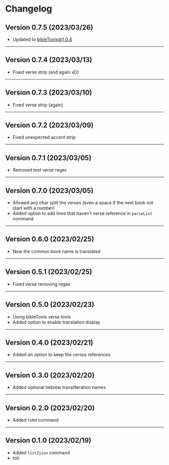 # Changelog

## Version 0.7.5 (2023/03/26)

- Updated to bibleTools@1.0.4

---

## Version 0.7.4 (2023/03/13)

- Fixed verse strip (and again xD)

---

## Version 0.7.3 (2023/03/10)

- Fixed verse strip (again)

---

## Version 0.7.2 (2023/03/09)

- Fixed unexpected accent strip

---

## Version 0.7.1 (2023/03/05)

- Removed test verse regex

---

## Version 0.7.0 (2023/03/05)

- Allowed any char split the verses (even a space if the next book not start with a number)
- Added option to add lines that haven't verse reference in `parseList` command

---

## Version 0.6.0 (2023/02/25)

- Now the common book name is translated

---

## Version 0.5.1 (2023/02/25)

- Fixed verse removing regex

---

## Version 0.5.0 (2023/02/23)

- Using bibleTools verse tools
- Added option to enable translation display

---

## Version 0.4.0 (2023/02/21)

- Added an option to keep the verses references

---

## Version 0.3.0 (2023/02/20)

- Added optional hebrew transliteration names

---

## Version 0.2.0 (2023/02/20)

- Added `toMd` command

---

## Version 0.1.0 (2023/02/19)

- Added `list2json` command
- Init
